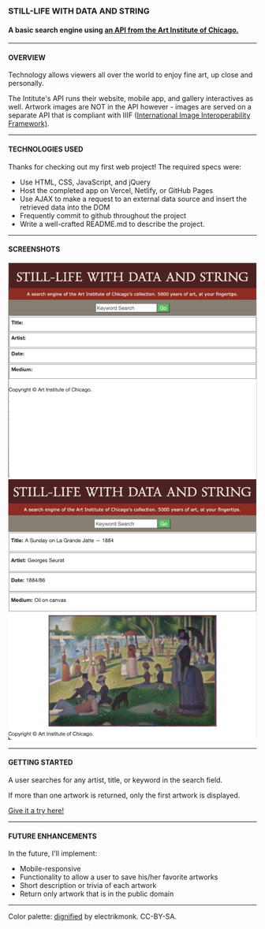 ### **STILL-LIFE WITH DATA AND STRING**

#### A basic search engine using [an API from the Art Institute of Chicago.](https://api.artic.edu/docs/) 
_______________________
#### **OVERVIEW** 

Technology allows viewers all over the world to enjoy fine art, up close and personally.

The Intitute's API runs their website, mobile app, and gallery interactives as well. Artwork images are NOT in the API however - images are served on a separate API that is compliant with IIIF ([International Image Interoperability Framework)](https://iiif.io/]). 

----------------------

#### **TECHNOLOGIES USED**

Thanks for checking out my first web project! The required specs were:

* Use HTML, CSS, JavaScript, and jQuery
* Host the completed app on Vercel, Netlify, or GitHub Pages
* Use AJAX to make a request to an external data source and insert the retrieved data into the DOM
* Frequently commit to github throughout the project
* Write a well-crafted README.md to describe the project.

_______________________

#### **SCREENSHOTS**

![Screenshot 3](SS3.png)
![Screenshot 2](SS2.png)

-----------------------

#### **GETTING STARTED**

A user searches for any artist, title, or keyword in the search field. 

If more than one artwork is returned, only the first artwork is displayed.

[Give it a try here!](https://dataandstring.netlify.app/)

-----------------------

#### **FUTURE ENHANCEMENTS**

In the future, I'll implement:

* Mobile-responsive
* Functionality to allow a user to save his/her favorite artworks
* Short description or trivia of each artwork
* Return only artwork that is in the public domain

-------------------------

Color palette: [dignified](https://www.colourlovers.com/palette/1190/dignified) by electrikmonk. CC-BY-SA.